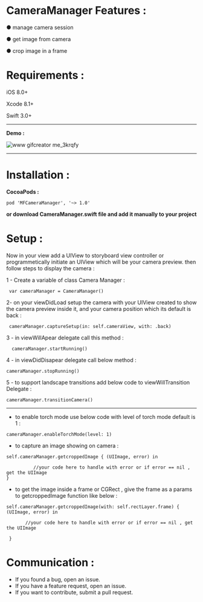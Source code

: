 # CameraManager Features :

● manage camera session 

● get image from camera 

● crop image in a frame

# Requirements :

iOS 8.0+

Xcode 8.1+

Swift 3.0+

---------------------------------------------------------------------------
**Demo :** 

![www gifcreator me_3krqfy](https://cloud.githubusercontent.com/assets/13133764/22628149/36ce4070-ebe4-11e6-9fd9-fdd3fb2ce42f.gif)

---------------------------------------------------------------------------

# Installation :

**CocoaPods :**


```
pod 'MFCameraManager', '~> 1.0'

```

**or download CameraManager.swift file and add it manually to your project**  

# Setup :

Now in your view add a UIView to storyboard view controller or programmetically initiate an UIView which will be your camera preview. then follow steps to display the camera : 

1 - Create a variable of class Camera Manager :

`  var cameraManager = CameraManager() `

2- on your viewDidLoad setup the camera with your UIView created to show the camera preview inside it, and your camera position which its default is back :

`  cameraManager.captureSetup(in: self.cameraView, with: .back) `


3 - in viewWillApear delegate call this method : 

`   cameraManager.startRunning() `

4 - in viewDidDisapear delegate call below method :

` cameraManager.stopRunning() `

5 - to support landscape transitions add below code to viewWillTransition Delegate : 

` cameraManager.transitionCamera() `

----------------------------
- to enable torch mode use below code with level of torch mode default is 1 : 

`cameraManager.enableTorchMode(level: 1)`

- to capture an image showing on camera  : 

```
self.cameraManager.getcroppedImage { (UIImage, error) in

          //your code here to handle with error or if error == nil , get the UIImage 
}
```

- to get the image inside a frame or CGRect , give the frame as a params to getcroppedImage function like below : 

```
self.cameraManager.getcroppedImage(with: self.rectLayer.frame) {  (UIImage, error) in
         
       //your code here to handle with error or if error == nil , get the UIImage 
           
 }

```

# Communication :

- If you found a bug, open an issue.
- If you have a feature request, open an issue.
- If you want to contribute, submit a pull request.
